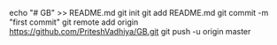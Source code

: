 echo "# GB" >> README.md
git init
git add README.md
git commit -m "first commit"
git remote add origin https://github.com/PriteshVadhiya/GB.git
git push -u origin master
